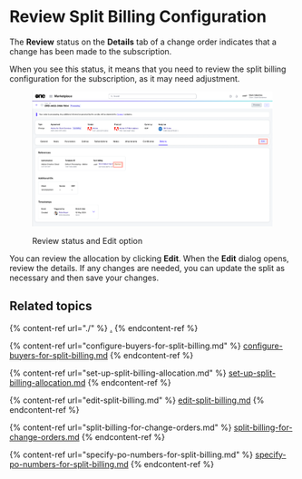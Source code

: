 # Review Split Billing Configuration

The **Review** status on the **Details** tab of a change order indicates that a change has been made to the subscription.&#x20;

When you see this status, it means that you need to review the split billing configuration for the subscription, as it may need adjustment.&#x20;

<figure><img src="../../../.gitbook/assets/split_billing_review.png" alt=""><figcaption><p>Review status and Edit option</p></figcaption></figure>

You can review the allocation by clicking **Edit**. When the **Edit** dialog opens, review the details. If any changes are needed, you can update the split as necessary and then save your changes.&#x20;

## Related topics

{% content-ref url="./" %}
[.](./)
{% endcontent-ref %}

{% content-ref url="configure-buyers-for-split-billing.md" %}
[configure-buyers-for-split-billing.md](configure-buyers-for-split-billing.md)
{% endcontent-ref %}

{% content-ref url="set-up-split-billing-allocation.md" %}
[set-up-split-billing-allocation.md](set-up-split-billing-allocation.md)
{% endcontent-ref %}

{% content-ref url="edit-split-billing.md" %}
[edit-split-billing.md](edit-split-billing.md)
{% endcontent-ref %}

{% content-ref url="split-billing-for-change-orders.md" %}
[split-billing-for-change-orders.md](split-billing-for-change-orders.md)
{% endcontent-ref %}

{% content-ref url="specify-po-numbers-for-split-billing.md" %}
[specify-po-numbers-for-split-billing.md](specify-po-numbers-for-split-billing.md)
{% endcontent-ref %}
